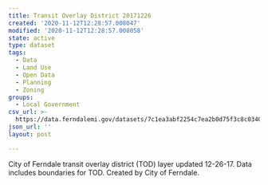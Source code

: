 ```yaml
---
title: Transit Overlay District 20171226
created: '2020-11-12T12:28:57.008047'
modified: '2020-11-12T12:28:57.008058'
state: active
type: dataset
tags:
  - Data
  - Land Use
  - Open Data
  - Planning
  - Zoning
groups:
  - Local Government
csv_url: >-
  https://data.ferndalemi.gov/datasets/7c1ea3abf2254c7ea2b0d75f3c8c0340_0.csv?outSR=%7B%22latestWkid%22%3A2253%2C%22wkid%22%3A2253%7D
json_url: ''
layout: post

---
```

City of Ferndale transit overlay district (TOD) layer updated 12-26-17. Data includes boundaries for TOD. Created by City of Ferndale.
